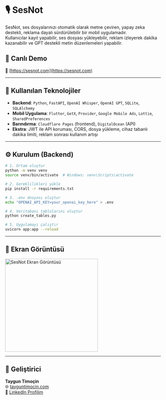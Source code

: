 # 🎙️ SesNot

SesNot, ses dosyalarınızı otomatik olarak metne çeviren, yapay zeka destekli, reklama dayalı sürdürülebilir bir mobil uygulamadır.  
Kullanıcılar kayıt yapabilir, ses dosyası yükleyebilir, reklam izleyerek dakika kazanabilir ve GPT destekli metin düzenlemeleri yapabilir.

## 🚀 Canlı Demo

🔗 [https://sesnot.com](https://sesnot.com)

---

## 🧠 Kullanılan Teknolojiler

- **Backend**: `Python`, `FastAPI`, `OpenAI Whisper`, `OpenAI GPT`, `SQLite`, `SQLAlchemy`
- **Mobil Uygulama**: `Flutter`, `GetX`, `Provider`, `Google Mobile Ads`, `Lottie`, `SharedPreferences`
- **Barındırma**: `Cloudflare Pages` (frontend), `DigitalOcean` (API)
- **Ekstra**: JWT ile API koruması, CORS, dosya yükleme, cihaz tabanlı dakika limiti, reklam sonrası kullanım artışı

---

## ⚙️ Kurulum (Backend)

```bash
# 1. Ortam oluştur
python -m venv venv
source venv/bin/activate  # Windows: venv\Scripts\activate

# 2. Gereklilikleri yükle
pip install -r requirements.txt

# 3. .env dosyası oluştur
echo "OPENAI_API_KEY=your_openai_key_here" > .env

# 4. Veritabanı tablolarını oluştur
python create_tables.py

# 5. Uygulamayı çalıştır
uvicorn app:app --reload
```

---

## 📱 Ekran Görüntüsü

<img src="https://raw.githubusercontent.com/sesnot/assets/main/screenshots/sesnot-mobile-ui.png" alt="SesNot Ekran Görüntüsü" width="300"/>

---

## 👤 Geliştirici

**Taygun Timoçin**  
🌐 [tayguntimocin.com](https://appanddesign.com)  
📱 [LinkedIn Profilim](https://www.linkedin.com/in/timocin/)
